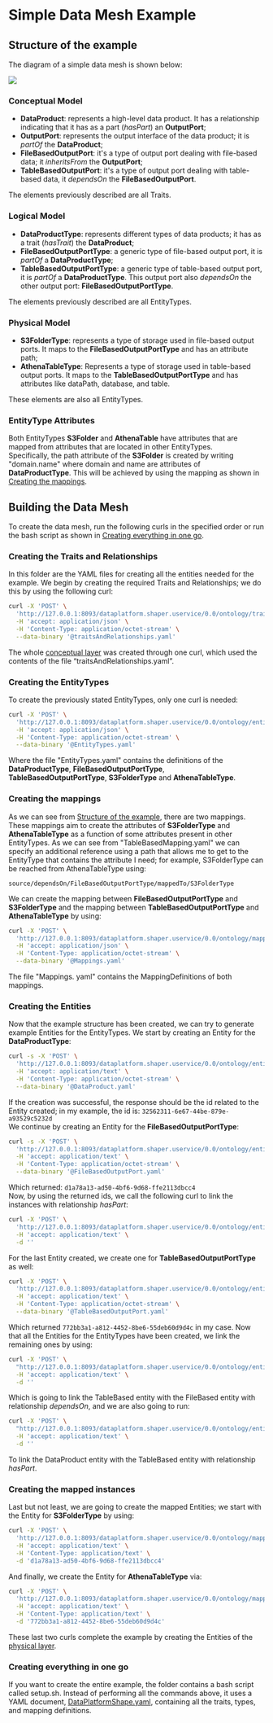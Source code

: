 # Simple Data Mesh Example

## Structure of the example
The diagram of a simple data mesh is shown below:

![](MappingExample.drawio.png)

### Conceptual Model
* **DataProduct**: represents a high-level data product. It has a relationship indicating that it has as a part (*hasPart*) an **OutputPort**;
* **OutputPort**: represents the output interface of the data product; it is *partOf* the **DataProduct**;
* **FileBasedOutputPort**: it's a type of output port dealing with file-based data; it *inheritsFrom* the **OutputPort**;
* **TableBasedOutputPort**: it's a type of output port dealing with table-based data, it *dependsOn* the **FileBasedOutputPort**.

The elements previously described are all Traits.

### Logical Model
* **DataProductType**: represents different types of data products; it has as a trait (*hasTrait*) the **DataProduct**;
* **FileBasedOutputPortType**: a generic type of file-based output port, it is *partOf* a **DataProductType**;
* **TableBasedOutputPortType**: a generic type of table-based output port, it is *partOf* a **DataProductType**. This output port also *dependsOn* the other output port: **FileBasedOutputPortType**.

The elements previously described are all EntityTypes.

### Physical Model
* **S3FolderType**: represents a type of storage used in file-based output ports. It maps to the **FileBasedOutputPortType** and has an attribute path;
* **AthenaTableType**: Represents a type of storage used in table-based output ports. It maps to the **TableBasedOutputPortType** and has attributes like dataPath, database, and table.

These elements are also all EntityTypes.

### EntityType Attributes
Both EntityTypes **S3Folder** and **AthenaTable** have attributes that are mapped from attributes that are located in other EntityTypes.<br>
Specifically, the path attribute of the **S3Folder** is created by writing "domain.name" where domain and name are attributes of **DataProductType**.
This will be achieved by using the mapping as shown in [Creating the mappings](#creating-the-mappings).

## Building the Data Mesh
To create the data mesh, run the following curls in the specified order or run the bash script as shown in [Creating everything in one go](#creating-everything-in-one-go).
### Creating the Traits and Relationships
In this folder are the YAML files for creating all the entities needed for the example. We begin by creating the required Traits and Relationships; we do this by using the following curl:

```bash
curl -X 'POST' \
  'http://127.0.0.1:8093/dataplatform.shaper.uservice/0.0/ontology/trait/bulk/yaml' \
  -H 'accept: application/json' \
  -H 'Content-Type: application/octet-stream' \
  --data-binary '@traitsAndRelationships.yaml'
```  
The whole [conceptual layer](#conceptual-layer) was created through one curl, which used the contents of the file “traitsAndRelationships.yaml”.

### Creating the EntityTypes
To create the previously stated EntityTypes, only one curl is needed:

```bash
curl -X 'POST' \
  'http://127.0.0.1:8093/dataplatform.shaper.uservice/0.0/ontology/entity-type/bulk/yaml' \
  -H 'accept: application/json' \
  -H 'Content-Type: application/octet-stream' \
  --data-binary '@EntityTypes.yaml'
```
Where the file "EntityTypes.yaml" contains the definitions of the **DataProductType**, **FileBasedOutputPortType**, **TableBasedOutputPortType**, **S3FolderType** and **AthenaTableType**.

### Creating the mappings
As we can see from [Structure of the example](#structure-of-the-example), there are two mappings. These mappings aim to create the attributes of **S3FolderType** and **AthenaTableType** as a function of some attributes present in other EntityTypes. As we can see from "TableBasedMapping.yaml" we can specify an additional reference using a path that allows me to get to the EntityType that contains the attribute I need; for example, S3FolderType can be reached from AthenaTableType using:
```
source/dependsOn/FileBasedOutputPortType/mappedTo/S3FolderType
```
We can create the mapping between **FileBasedOutputPortType** and **S3FolderType** and the mapping between **TableBasedOutputPortType** and **AthenaTableType** by using:

```bash
curl -X 'POST' \
  'http://127.0.0.1:8093/dataplatform.shaper.uservice/0.0/ontology/mapping/bulk/yaml' \
  -H 'accept: application/json' \
  -H 'Content-Type: application/octet-stream' \
  --data-binary '@Mappings.yaml'
```
The file "Mappings. yaml" contains the MappingDefinitions of both mappings.

### Creating the Entities
Now that the example structure has been created, we can try to generate example Entities for the EntityTypes. We start by creating an Entity for the **DataProductType**:

```bash
curl -s -X 'POST' \
  'http://127.0.0.1:8093/dataplatform.shaper.uservice/0.0/ontology/entity/yaml' \
  -H 'accept: application/text' \
  -H 'Content-Type: application/octet-stream' \
  --data-binary '@DataProduct.yaml'
```
If the creation was successful, the response should be the id related to the Entity created; in my example, the id is: ```32562311-6e67-44be-879e-a93529c5232d```<br>
We continue by creating an Entity for the **FileBasedOutputPortType**:

```bash
curl -s -X 'POST' \
  'http://127.0.0.1:8093/dataplatform.shaper.uservice/0.0/ontology/entity/yaml' \
  -H 'accept: application/text' \
  -H 'Content-Type: application/octet-stream' \
  --data-binary '@FileBasedOutputPort.yaml'
```
Which returned: ```d1a78a13-ad50-4bf6-9d68-ffe2113dbcc4```<br>
Now, by using the returned ids, we call the following curl to link the instances with relationship *hasPart*:

```bash
curl -X 'POST' \
  'http://127.0.0.1:8093/dataplatform.shaper.uservice/0.0/ontology/entity/link/32562311-6e67-44be-879e-a93529c5232d/hasPart/d1a78a13-ad50-4bf6-9d68-ffe2113dbcc4' \
  -H 'accept: application/text' \
  -d ''
```
For the last Entity created, we create one for **TableBasedOutputPortType** as well:

```bash
curl -X 'POST' \
  'http://127.0.0.1:8093/dataplatform.shaper.uservice/0.0/ontology/entity/yaml' \
  -H 'accept: application/text' \
  -H 'Content-Type: application/octet-stream' \
  --data-binary '@TableBasedOutputPort.yaml'
```
Which returned ```772bb3a1-a812-4452-8be6-55deb60d9d4c``` in my case.
Now that all the Entities for the EntityTypes have been created, we link the remaining ones by using:

```bash
curl -X 'POST' \
  "http://127.0.0.1:8093/dataplatform.shaper.uservice/0.0/ontology/entity/link/772bb3a1-a812-4452-8be6-55deb60d9d4c/dependsOn/d1a78a13-ad50-4bf6-9d68-ffe2113dbcc4" \
  -H 'accept: application/text' \
  -d ''
```
Which is going to link the TableBased entity with the FileBased entity with relationship *dependsOn*, and we are also going to run:

```bash
curl -X 'POST' \
  "http://127.0.0.1:8093/dataplatform.shaper.uservice/0.0/ontology/entity/link/32562311-6e67-44be-879e-a93529c5232d/hasPart/772bb3a1-a812-4452-8be6-55deb60d9d4c" \
  -H 'accept: application/text' \
  -d ''
```
To link the DataProduct entity with the TableBased entity with relationship *hasPart*.

### Creating the mapped instances
Last but not least, we are going to create the mapped Entities; we start with the Entity for **S3FolderType** by using:

```bash
curl -X 'POST' \
  'http://127.0.0.1:8093/dataplatform.shaper.uservice/0.0/ontology/mapping/mappedInstances' \
  -H 'accept: application/text' \
  -H 'Content-Type: application/text' \
  -d 'd1a78a13-ad50-4bf6-9d68-ffe2113dbcc4'
```
And finally, we create the Entity for **AthenaTableType** via:

```bash
curl -X 'POST' \
  'http://127.0.0.1:8093/dataplatform.shaper.uservice/0.0/ontology/mapping/mappedInstances' \
  -H 'accept: application/text' \
  -H 'Content-Type: application/text' \
  -d '772bb3a1-a812-4452-8be6-55deb60d9d4c'
```
These last two curls complete the example by creating the Entities of the [physical layer](#physical-layer).

### Creating everything in one go
If you want to create the entire example, the folder contains a bash script called setup.sh. Instead of performing all the commands above, it uses a YAML document, [DataPlatformShape.yaml](DataPlatformShape.yaml), containing all the traits, types, and mapping definitions.

